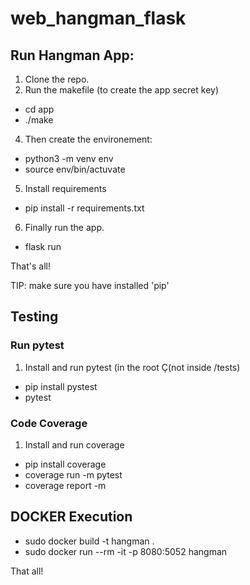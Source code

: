 # web_hangman_flask

## Run Hangman App:

1. Clone the repo.
2. Run the makefile (to create the app secret key)
* cd app
* ./make
4. Then create the environement:
* python3 -m venv env 
* source env/bin/actuvate
5. Install requirements
* pip install -r requirements.txt
6. Finally run the app.
* flask run

 That's all!

 TIP: make sure you have installed 'pip'

 ## Testing
 ### Run pytest
 1. Install and run pytest (in the root Ç(not inside /tests)
 * pip install pystest
 * pytest

 ### Code Coverage
1. Install and  run coverage
* pip install coverage
* coverage run -m pytest
* coverage report -m


 ## DOCKER Execution
 * sudo docker build -t hangman .
 * sudo docker run --rm -it -p 8080:5052 hangman

 That all!
